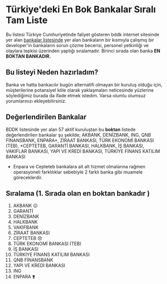 # Türkiye'deki En Bok Bankalar Sıralı Tam Liste
 
Bu listesi Türkiye Cumhuriyetinde faliyet gösteren bddk internet sitesinde yer alan [bankalar listesinde](https://www.bddk.org.tr/Kurulus/Liste/77) yer alan bankaların bir kısmıyla çalışmış bir developer'in bankaların sorun çözme becerisi, personel yetkinliği ve olaylara tepkisi üzerinden yaptığı sıralamadır.  Birinci sırada olan banka **EN BOKTAN BANKADIR.**
## Bu listeyi Neden hazırladım? 

Banka ve hatta bankacılır bugün alternatifi olmayan bir kuruluş olduğu için, müşterilerine potansiyel köle olarak yaklaşmaları neticesinde yüzlerine söylediğimiz burada da ifade etmek istedim. Varsa olumlu olumsuz yorumlarınızı ekleyebilirsiniz.

## Değerlendirilen Bankalar

BDDK listesinde yer alan 57 aktif kuruluştan bu **boktan** listede değerlendirilen bankalar şu şekilde; AKBANK, DENİZBANK, ING, QNB FİNANSBANK, ENPARA*,  ZİRAAT BANKASI, TÜRK EKONOMİ BANKASI (TEB), *CEPTETEB, GARANTİ BANKASI, HALKBANK, İŞ BANKASI, VAKIFLAR BANKASI, YAPI VE KREDİ BANKASI, TÜRKİYE FİNANS KATILIM BANKASI

* Enpara ve Cepteteb bankalara ait alt hizmet olmalarına rağmen operasyoneli farklılıklar sebebiyle 2 farklı banka gibi muamele göreceklerdir.
## Sıralama (1. Sırada olan en boktan bankadır )

1. AKBANK :confounded:
2. GARANTİ
3. DENİZBANK
4. HALKBANK
5. VAKIFBANK
6. ZİRAAT BANKASI
7. CEPTETEB :disappointed:
8. TÜRK EKONOMİ BANKASI (TEB)
9. İŞ BANKASI
10. TÜRKİYE FİNANS KATILIM BANKASI
11. QNB FİNANSBANK
12. YAPI VE KREDİ BANKASI
13. ING
14. ENPARA :heavy_heart_exclamation:	